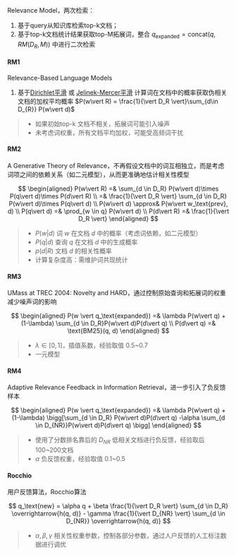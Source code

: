 Relevance Model，两次检索：  

1. 基于query从知识库检索top-k文档；  
2. 基于top-k文档统计结果获取top-M拓展词，整合 $q_\text{expanded} = \text{concat}\big(q, RM(D_R, M)\big)$ 中进行二次检索

#### RM1
Relevance-Based Language Models

1. 基于[Dirichlet平滑](../../../../Metrics/smoothing_metrics.md#dirichlet-prior-smoothing) 或 [Jelinek-Mercer平滑](../../../../Metrics/smoothing_metrics.md#jelinek-mercer-smoothing) 计算词在文档中的概率获取伪相关文档的加权平均概率 $P(w\vert R) = \frac{1}{\vert D_R \vert}\sum_{d\in D_{R}} P(w\vert d)$

> - 如果初始top-k 文档不相关，拓展词可能引入噪声  
> - 未考虑词权重，所有文档平均加权，可能受高频词干扰  

#### RM2
A Generative Theory of Relevance，不再假设文档中的词互相独立，而是考虑词项之间的依赖关系（如二元模型），从而更准确地估计相关性模型

$$
\begin{aligned}
    P(w\vert R) =& \sum_{d \in D_R} P(w\vert d)\times P(q\vert d)\times P(d\vert R) \\
    =& \frac{1}{\vert D_R \vert} \sum_{d \in D_R} P(w\vert d)\times P(q\vert d) \\
    P(w\vert d) \approx& P(w\vert w_\text{prev}, d) \\
    P(q\vert d) =& \prod_{w \in q} P(w\vert d) \\
    P(d\vert R) =& \frac{1}{\vert D_R \vert}
\end{aligned}
$$

> - $P(w\vert d)$ 词 $w$ 在文档 $d$ 中的概率（考虑词依赖，如二元模型）
> - $P(q\vert d)$ 查询 $q$ 在文档 $d$ 中的生成概率
> - $p(d\vert R)$ 文档 $d$ 的相关性概率
> - 计算复杂度高：需维护词共现统计

#### RM3
UMass at TREC 2004: Novelty and HARD，通过控制原始查询和拓展词的权重减少噪声词的影响

$$
\begin{aligned}
P(w \vert q_\text{expanded}) =& \lambda P(w\vert q) + (1-\lambda) \sum_{d \in D_R}P(w\vert d)P(d\vert q)   \\
P(d\vert q) =&  \text{BM25}(q, d)
\end{aligned}
$$

> - $\lambda \in [0, 1]$，插值系数，经验取值 0.5~0.7  
> - 一元模型

#### RM4
Adaptive Relevance Feedback in Information Retrieval，进一步引入了负反馈样本

$$
\begin{aligned}
    P(w \vert q_\text{expanded}) =& \lambda P(w\vert q) + (1-\lambda) \bigg[\sum_{d \in D_R} P(w\vert d)P(d\vert q) -\alpha \sum_{d \in D_{NR}}P(w\vert d)P(d\vert q) \bigg]
\end{aligned}
$$

> - 使用了分数排名靠后的 $D_{NR}$ 低相关文档进行负反馈，经验取后100~200文档  
> - $\alpha$ 负反馈权重，经验取值 0.1~0.5  


#### Rocchio
用户反馈算法，Rocchio算法

$$
q_\text{new} = \alpha q + \beta \frac{1}{\vert D_R \vert} \sum_{d \in D_R} \overrightarrow{h(q, d)} - \gamma \frac{1}{\vert D_{NR} \vert} \sum_{d \in D_{NR}} \overrightarrow{h(q, d)}
$$

> - $\alpha, \beta, \gamma$ 相关性权重参数，控制各部分参数，通过人户反馈的人工标注数据进行调优
